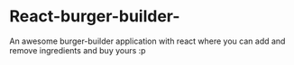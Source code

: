 # React-burger-builder-
An awesome burger-builder application with react where you can add and remove ingredients and buy yours :p
